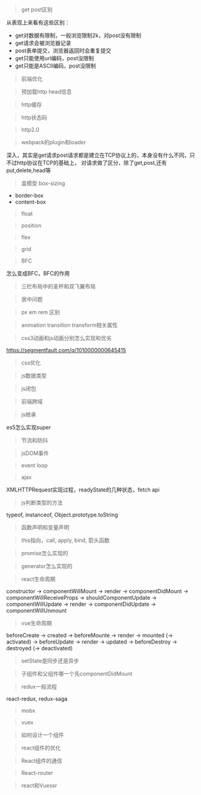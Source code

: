 > get post区别

从表现上来看有这些区别：
* get对数据有限制，一般浏览限制2k，对post没有限制
* get请求会被浏览器记录
* post表单提交，浏览器返回时会重复提交
* get只能使用url编码，post没限制
* get只能是ASCII编码，post没限制

> 前端优化

> 预加载http head信息

> http缓存

> http状态码

> http2.0

> webpack的plugin和loader

深入，其实是get请求post请求都是建立在TCP协议上的，本身没有什么不同，只不过http协议在TCP的基础上，
对请求做了区分，除了get,post,还有put,delete,head等

> 盒模型 box-sizing
* border-box
* content-box

> float

> position

> flex

> grid


> BFC

怎么变成BFC，BFC的作用

> 三栏布局中的圣杯和双飞翼布局

> 居中问题

> px em rem 区别

> animation transition transform相关属性

> css3动画和js动画分别怎么实现和优劣

https://segmentfault.com/q/1010000000645415

> css优化

> js数据类型

> js闭包

> 前端跨域

> js继承

es5怎么实现super

> 节流和防抖
 
> jsDOM事件
 
> event loop
 
> ajax 

XMLHTTPRequest实现过程，readyState的几种状态，fetch api

> js判断类型的方法

typeof, instanceof, Object.prototype.toString

> 函数声明和变量声明

> this指向，call, apply, bind, 箭头函数

> promise怎么实现的

> generator怎么实现的

> react生命周期

constructor -> componentWillMount -> render -> componentDidMount -> componentWillReceiveProps -> 
shouldComponentUpdate -> componentWillUpdate -> render -> componentDidUpdate -> componentWillUnmount

> vue生命周期

beforeCreate -> created -> beforeMounte -> render -> mounted (-> activated) -> beforeUpdate ->
render -> updated -> beforeDestroy -> destroyed (-> deactivated)

> setState是同步还是异步

> 子组件和父组件哪一个先componentDidMount
 
> redux一般流程
 
react-redux, redux-saga

> mobx

> vuex

> 如何设计一个组件

> react组件的优化

> React组件的通信

> React-router

> react和Vuessr
